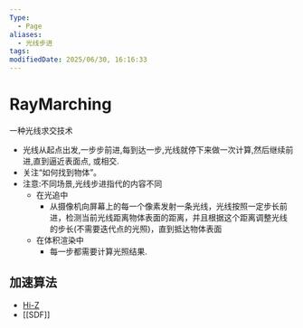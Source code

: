 ```yaml
---
Type:
  - Page
aliases:
  - 光线步进
tags: 
modifiedDate: 2025/06/30, 16:16:33
---
```


# RayMarching

一种光线求交技术

- 光线从起点出发,一步步前进,每到达一步,光线就停下来做一次计算,然后继续前进,直到逼近表面点, 或相交.
- 关注“如何找到物体”。
- 注意:不同场景,光线步进指代的内容不同
    - 在光追中
        - 从摄像机向屏幕上的每一个像素发射一条光线，光线按照一定步长前进，检测当前光线距离物体表面的距离，并且根据这个距离调整光线的步长(不需要迭代点的光照)，直到抵达物体表面
    - 在体积渲染中
        - 每一步都需要计算光照结果.  

## 加速算法

-  [Hi-Z](Hi-Z.md)
-  [[SDF]]
